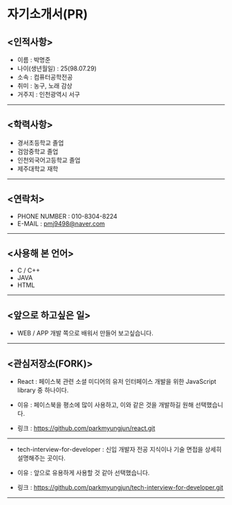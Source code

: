 # 자기소개서(PR)
## <인적사항>
* 이름 : 박명준
* 나이(생년월일) : 25(98.07.29)
* 소속 : 컴퓨터공학전공
* 취미 : 농구, 노래 감상
* 거주지 : 인천광역시 서구
---

## <학력사항>
* 경서초등학교 졸업
* 검암중학교 졸업
* 인천외국어고등학교 졸업
* 제주대학교 재학
---

## <연락처>
* PHONE NUMBER : 010-8304-8224
* E-MAIL : pmj9498@naver.com
---

## <사용해 본 언어>
* C / C++
* JAVA
* HTML
---

## <앞으로 하고싶은 일>
* WEB / APP 개발 쪽으로 배워서 만들어 보고싶습니다.
---  
  
## <관심저장소(FORK)>
* React : 페이스북 관련 소셜 미디어의 유저 인터페이스 개발을 위한 JavaScript library 중 하나이다.
- 이유 : 페이스북을 평소에 많이 사용하고, 이와 같은 것을 개발하길 원해 선택했습니다.

- 링크 : https://github.com/parkmyungjun/react.git
---
* tech-interview-for-developer : 신입 개발자 전공 지식이나 기술 면접을 상세히 설명해주는 곳이다.
- 이유 : 앞으로 유용하게 사용할 것 같아 선택했습니다.
 
- 링크 : https://github.com/parkmyungjun/tech-interview-for-developer.git
---
